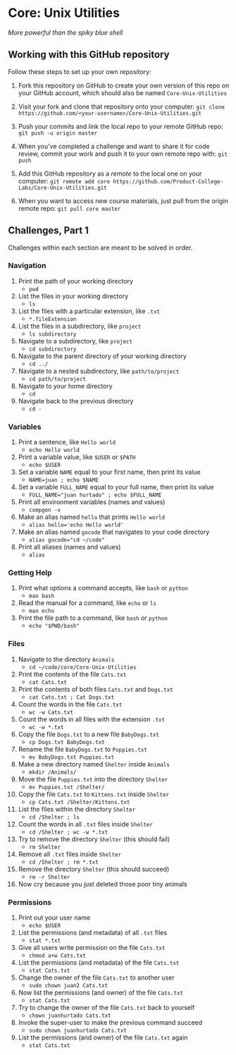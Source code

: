 # Core: Unix Utilities

_More powerful than the spiky blue shell_

## Working with this GitHub repository

Follow these steps to set up your own repository:

1. Fork this repository on GitHub to create your own version of this repo on your GitHub account, which should also be named `Core-Unix-Utilities`

1. Visit your fork and clone that repository onto your computer:
`git clone https://github.com/<your-username>/Core-Unix-Utilities.git`

1. Push your commits and link the local repo to your remote GitHub repo:
`git push -u origin master`

1. When you've completed a challenge and want to share it for code review, commit your work and push it to your own remote repo with:
`git push`

1. Add this GitHub repository as a _remote_ to the local one on your computer:
`git remote add core https://github.com/Product-College-Labs/Core-Unix-Utilities.git`

1. When you want to access new course materials, just pull from the origin remote repo:
`git pull core master`

## Challenges, Part 1

Challenges within each section are meant to be solved in order.

### Navigation

1.  Print the path of your working directory
    * `pwd`
1.  List the files in your working directory
    * `ls`
1.  List the files with a particular extension, like `.txt`
    * `*.fileExtension`
1.  List the files in a subdirectory, like `project`
    * `ls subdirectory`
1.  Navigate to a subdirectory, like `project`
    * `cd subdirectory`
1.  Navigate to the parent directory of your working directory
    * `cd ../`
1.  Navigate to a nested subdirectory, like `path/to/project`
    * `cd path/to/project`
1.  Navigate to your home directory
    * `cd`
1.  Navigate back to the previous directory
    * `cd -`

### Variables

1.  Print a sentence, like `Hello world`
    * `echo Hello world`
1.  Print a variable value, like `$USER` or `$PATH`
    * `echo $USER`
1.  Set a variable `NAME` equal to your first name, then print its value
    * `NAME=juan ; echo $NAME`
1.  Set a variable `FULL_NAME` equal to your full name, then print its value
    * `FULL_NAME="juan hurtado" ; echo $FULL_NAME`
1.  Print all environment variables (names and values)
    * `compgen -v`
1.  Make an alias named `hello` that prints `Hello world`
    * `alias hello='echo Hello world'`
1.  Make an alias named `gocode` that navigates to your code directory
    * `alias gocode="cd ~/code"`
1.  Print all aliases (names and values)
    * `alias`

### Getting Help

1.  Print what options a command accepts, like `bash` or `python`
    * `man bash`
1.  Read the manual for a command, like `echo` or `ls`
    * `man echo`
1.  Print the file path to a command, like `bash` or `python`
    * `echo "$PWD/bash"`

### Files

1.  Navigate to the directory `Animals`
    * `cd ~/code/core/Core-Unix-Utilities`
1.  Print the contents of the file `Cats.txt`
    * `cat Cats.txt`
1.  Print the contents of both files `Cats.txt` and `Dogs.txt`
    * `cat Cats.txt ; Cat Dogs.txt`
1.  Count the words in the file `Cats.txt`
    * `wc -w Cats.txt`
1.  Count the words in all files with the extension `.txt`
    * `wc -w *.txt`
1.  Copy the file `Dogs.txt` to a new file `BabyDogs.txt`
    * `cp Dogs.txt BabyDogs.txt`
1.  Rename the file `BabyDogs.txt` to `Puppies.txt`
    * `mv BabyDogs.txt Puppies.txt`
1.  Make a new directory named `Shelter` inside `Animals`
    * `mkdir /Animals/`
1.  Move the file `Puppies.txt` into the directory `Shelter`
    * `mv Puppies.txt /Shelter/`
1.  Copy the file `Cats.txt` to `Kittens.txt` inside `Shelter`
    * `cp Cats.txt /Shelter/Kittens.txt`
1.  List the files within the directory `Shelter`
    * `cd /Shelter ; ls`
1.  Count the words in all `.txt` files inside `Shelter`
    * `cd /Shelter ; wc -w *.txt`
1.  Try to remove the directory `Shelter` (this should fail)
    * `rm Shelter`
1.  Remove all `.txt` files inside `Shelter`
    * `cd /Shelter ; rm *.txt`
1.  Remove the directory `Shelter` (this should succeed)
    * `rm -r Shelter`
1.  Now cry because you just deleted those poor tiny animals

### Permissions

1.  Print out your user name
    * `echo $USER`
1.  List the permissions (and metadata) of all `.txt` files
    * `stat *.txt`
1.  Give all users write permission on the file `Cats.txt`
    * `chmod a+w Cats.txt`
1.  List the permissions (and metadata) of the file `Cats.txt`
    * `stat Cats.txt`
1.  Change the owner of the file `Cats.txt` to another user
    * `sudo chown juan2 Cats.txt`
1.  Now list the permissions (and owner) of the file `Cats.txt`
    * `stat Cats.txt`
1.  Try to change the owner of the file `Cats.txt` back to yourself
    * `chown juanhurtado Cats.txt`
1.  Invoke the super-user to make the previous command succeed
    * `sudo chown juanhurtado Cats.txt`
1.  List the permissions (and owner) of the file `Cats.txt` again
    * `stat Cats.txt`
